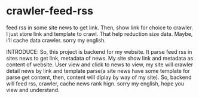 # crawler-feed-rss
feed rss in some site news to get link. Then, show link for choice to crawler. I just store link and template to crawl. That help reduction size data. Maybe, i'll cache data crawler. sorry my english.

INTRODUCE:
So, this project is backend for my website. It parse feed rss in sites news to get link, metadata of news. My site show link and metadata as content of website. User view and click to news to view, my site will crawler detail news by link and template parse(a site news have some template for parse get content, then, content will diplay by way of my site). So, backend will feed rss, crawler, cache news rank hign. sorry my english, hope you view and understand.

